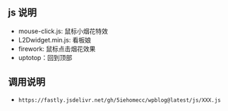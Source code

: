 ## js 说明
- mouse-click.js: 鼠标小烟花特效
- L2Dwidget.min.js: 看板娘
- firework: 鼠标点击烟花效果
- uptotop：回到顶部

## 调用说明
- `https://fastly.jsdelivr.net/gh/5iehomecc/wpblog@latest/js/XXX.js`
